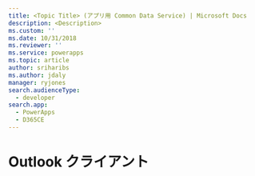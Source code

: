 ```yaml
---
title: <Topic Title> (アプリ用 Common Data Service) | Microsoft Docs
description: <Description>
ms.custom: ''
ms.date: 10/31/2018
ms.reviewer: ''
ms.service: powerapps
ms.topic: article
author: sriharibs
ms.author: jdaly
manager: ryjones
search.audienceType:
  - developer
search.app:
  - PowerApps
  - D365CE
---
```

# <a name="outlook-client"></a>Outlook クライアント

<!-- A higher level topic to make information about outlook client discoverable since otherwise it may be hidden?

All outlook client topics ought to be in powerapps-docs/developer/common-data-service/outlook-client/


A replacement for 
https://docs.microsoft.com/en-us/dynamics365/customer-engagement/developer/extend-customer-engagement-outlook -->